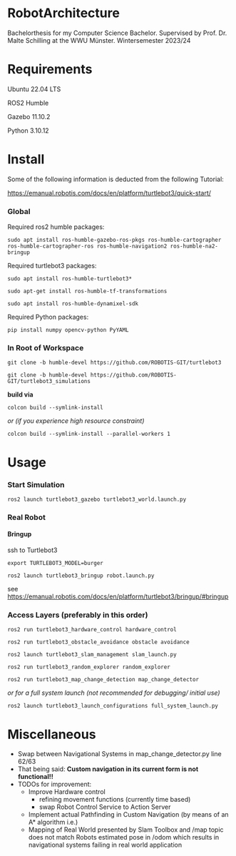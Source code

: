 # RobotArchitecture
Bachelorthesis for my Computer Science Bachelor. Supervised by Prof. Dr. Malte Schilling at the WWU Münster. Wintersemester 2023/24 


# Requirements
Ubuntu 22.04 LTS

ROS2 Humble

Gazebo 11.10.2

Python 3.10.12


# Install

Some of the following information is deducted from the following Tutorial:

https://emanual.robotis.com/docs/en/platform/turtlebot3/quick-start/



### Global

Required ros2 humble packages:

`sudo apt install ros-humble-gazebo-ros-pkgs ros-humble-cartographer ros-humble-cartographer-ros ros-humble-navigation2 ros-humble-na2-bringup`

Required turtlebot3 packages:

`sudo apt install ros-humble-turtlebot3*` 

`sudo apt-get install ros-humble-tf-transformations`

`sudo apt install ros-humble-dynamixel-sdk`

Required Python packages:

`pip install numpy opencv-python PyYAML`



### In Root of Workspace 

`git clone -b humble-devel https://github.com/ROBOTIS-GIT/turtlebot3`

`git clone -b humble-devel https://github.com/ROBOTIS-GIT/turtlebot3_simulations`


**build via**

`colcon build --symlink-install`

*or (if you experience high resource constraint)*

`colcon build --symlink-install --parallel-workers 1`

# Usage

### Start Simulation

`ros2 launch turtlebot3_gazebo turtlebot3_world.launch.py`


### Real Robot

#### Bringup

ssh to Turtlebot3

`export TURTLEBOT3_MODEL=burger`

`ros2 launch turtlebot3_bringup robot.launch.py`

see https://emanual.robotis.com/docs/en/platform/turtlebot3/bringup/#bringup


### Access Layers (preferably in this order)

`ros2 run turtlebot3_hardware_control hardware_control`

`ros2 run turtlebot3_obstacle_avoidance obstacle avoidance`

`ros2 launch turtlebot3_slam_management slam_launch.py`

`ros2 run turtlebot3_random_explorer random_explorer`

`ros2 run turtlebot3_map_change_detection map_change_detector`



*or for a full system launch (not recommended for debugging/ initial use)*

`ros2 launch turtlebot3_launch_configurations full_system_launch.py`



# Miscellaneous

- Swap between Navigational Systems in map_change_detector.py line 62/63
- That being said: **Custom navigation in its current form is not functional!!** 
- TODOs for improvement:
    - Improve Hardware control
        - refining movement functions (currently time based)
        - swap Robot Control Service to Action Server
    - Implement actual Pathfinding in Custom Navigation (by means of an A* algorithm i.e.) 
    - Mapping of Real World presented by Slam Toolbox and /map topic does not match Robots estimated pose in /odom which results in navigational systems failing in real world application
















